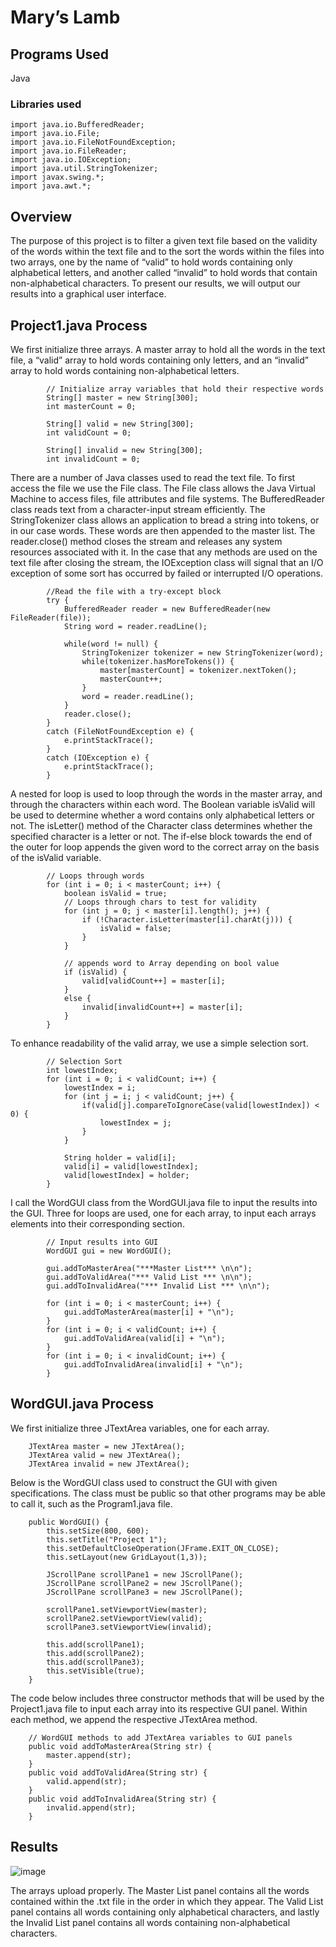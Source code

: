 # Mary’s Lamb
## Programs Used
Java

### Libraries used
```
import java.io.BufferedReader;
import java.io.File;
import java.io.FileNotFoundException;
import java.io.FileReader;
import java.io.IOException;
import java.util.StringTokenizer;
import javax.swing.*;
import java.awt.*;
```

## Overview
The purpose of this project is to filter a given text file based on the validity of the words within the text file and to the sort the words within the files into two arrays, one by the name of “valid” to hold words containing only alphabetical letters, and another called “invalid” to hold words that contain non-alphabetical characters. To present our results, we will output our results into a graphical user interface.

## Project1.java Process
We first initialize three arrays. A master array to hold all the words in the text file, a “valid” array to hold words containing only letters, and an “invalid” array to hold words containing non-alphabetical letters.
```
        // Initialize array variables that hold their respective words
        String[] master = new String[300];
        int masterCount = 0;

        String[] valid = new String[300];
        int validCount = 0;

        String[] invalid = new String[300];
        int invalidCount = 0;
```

There are a number of Java classes used to read the text file. To first access the file we use the File class. The File class allows the Java Virtual Machine to access files, file attributes and file systems. The BufferedReader class reads text from a character-input stream efficiently. The StringTokenizer class allows an application to bread a string into tokens, or in our case words. These words are then appended to the master list. The reader.close() method closes the stream and releases any system resources associated with it. In the case that any methods are used on the text file after closing the stream, the IOException class will signal that an I/O exception of some sort has occurred by failed or interrupted I/O operations. 
```
        //Read the file with a try-except block
        try {
            BufferedReader reader = new BufferedReader(new FileReader(file));
            String word = reader.readLine();

            while(word != null) {
                StringTokenizer tokenizer = new StringTokenizer(word);
                while(tokenizer.hasMoreTokens()) {
                    master[masterCount] = tokenizer.nextToken();
                    masterCount++;
                }
                word = reader.readLine();
            }
            reader.close();
        }
        catch (FileNotFoundException e) {
            e.printStackTrace();
        }
        catch (IOException e) {
            e.printStackTrace();
        }
```

A nested for loop is used to loop through the words in the master array, and through the characters within each word. The Boolean variable isValid will be used to determine whether a word contains only alphabetical letters or not.  The isLetter() method of the Character class determines whether the specified character is a letter or not. The if-else block towards the end of the outer for loop appends the given word to the correct array on the basis of the isValid variable.
```
        // Loops through words
        for (int i = 0; i < masterCount; i++) {
            boolean isValid = true;
            // Loops through chars to test for validity
            for (int j = 0; j < master[i].length(); j++) {
                if (!Character.isLetter(master[i].charAt(j))) {
                    isValid = false;
                }
            }

            // appends word to Array depending on bool value
            if (isValid) {
                valid[validCount++] = master[i];
            }
            else {
                invalid[invalidCount++] = master[i];
            }
        }
```


To enhance readability of the valid array, we use a simple selection sort.
```
        // Selection Sort
        int lowestIndex;
        for (int i = 0; i < validCount; i++) {
            lowestIndex = i;
            for (int j = i; j < validCount; j++) {
                if(valid[j].compareToIgnoreCase(valid[lowestIndex]) < 0) {
                    lowestIndex = j;
                }
            }

            String holder = valid[i];
            valid[i] = valid[lowestIndex];
            valid[lowestIndex] = holder;
        }
```

I call the WordGUI class from the WordGUI.java file to input the results into the GUI. Three for loops are used, one for each array, to input each arrays elements into their corresponding section.
```
        // Input results into GUI
        WordGUI gui = new WordGUI();

        gui.addToMasterArea("***Master List*** \n\n");
        gui.addToValidArea("*** Valid List *** \n\n");
        gui.addToInvalidArea("*** Invalid List *** \n\n");

        for (int i = 0; i < masterCount; i++) {
            gui.addToMasterArea(master[i] + "\n");
        }
        for (int i = 0; i < validCount; i++) {
            gui.addToValidArea(valid[i] + "\n");
        }
        for (int i = 0; i < invalidCount; i++) {
            gui.addToInvalidArea(invalid[i] + "\n");
        }
```

## WordGUI.java Process
We first initialize three JTextArea variables, one for each array.
```
    JTextArea master = new JTextArea();
    JTextArea valid = new JTextArea();
    JTextArea invalid = new JTextArea();
```

Below is the WordGUI class used to construct the GUI with given specifications. The class must be public so that other programs may be able to call it, such as the Program1.java file.
```
    public WordGUI() {
        this.setSize(800, 600);
        this.setTitle("Project 1");
        this.setDefaultCloseOperation(JFrame.EXIT_ON_CLOSE);
        this.setLayout(new GridLayout(1,3));

        JScrollPane scrollPane1 = new JScrollPane();
        JScrollPane scrollPane2 = new JScrollPane();
        JScrollPane scrollPane3 = new JScrollPane();

        scrollPane1.setViewportView(master);
        scrollPane2.setViewportView(valid);
        scrollPane3.setViewportView(invalid);

        this.add(scrollPane1);
        this.add(scrollPane2);
        this.add(scrollPane3);
        this.setVisible(true);
    }
```

The code below includes three constructor methods that will be used by the Project1.java file to input each array into its respective GUI panel. Within each method, we append the respective JTextArea method.
```
    // WordGUI methods to add JTextArea variables to GUI panels
    public void addToMasterArea(String str) {
        master.append(str);
    }
    public void addToValidArea(String str) {
        valid.append(str);
    }
    public void addToInvalidArea(String str) {
        invalid.append(str);
    }
```

## Results
![image](https://user-images.githubusercontent.com/68082808/95660127-bc744800-0af3-11eb-81b9-2e03213b941e.png)

The arrays upload properly. The Master List panel contains all the words contained within the .txt file in the order in which they appear. The Valid List panel contains all words containing only alphabetical characters, and lastly the Invalid List panel contains all words containing non-alphabetical characters.
